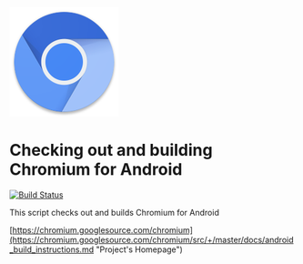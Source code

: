 ![Logo](images/icon.png?raw=true "Logo")


# Checking out and building Chromium for Android


[![Build Status](https://www.travis-ci.com/lydia680/playground.svg?branch=main)](https://www.travis-ci.com/github/lydia680/playground/)

This script checks out and builds Chromium for Android

[https://chromium.googlesource.com/chromium](https://chromium.googlesource.com/chromium/src/+/master/docs/android_build_instructions.md "Project's Homepage")
